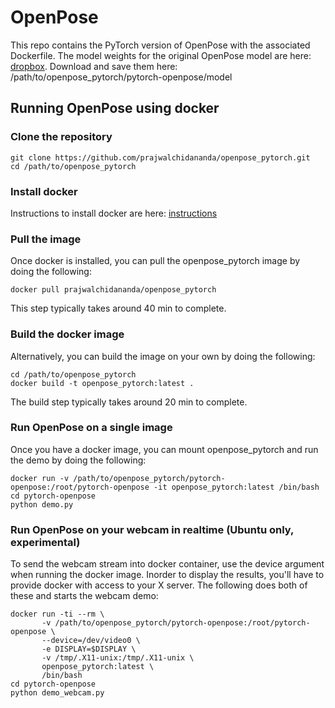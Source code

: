 # OpenPose
This repo contains the PyTorch version of OpenPose with the associated Dockerfile. The model weights for the original OpenPose model are here: [dropbox](https://www.dropbox.com/sh/7xbup2qsn7vvjxo/AABWFksdlgOMXR_r5v3RwKRYa?dl=0). Download and save them here:  /path/to/openpose_pytorch/pytorch-openpose/model

## Running OpenPose using docker

### Clone the repository
```
git clone https://github.com/prajwalchidananda/openpose_pytorch.git
cd /path/to/openpose_pytorch
```

### Install docker
Instructions to install docker are here:
[instructions](https://docs.docker.com/install/linux/docker-ce/ubuntu/)

### Pull the image
Once docker is installed, you can pull the openpose_pytorch image by doing the following:
```
docker pull prajwalchidananda/openpose_pytorch
```
This step typically takes around 40 min to complete.

### Build the docker image
Alternatively, you can build the image on your own by doing the following:
```
cd /path/to/openpose_pytorch
docker build -t openpose_pytorch:latest .
```
The build step typically takes around 20 min to complete.

### Run OpenPose on a single image
Once you have a docker image, you can mount openpose_pytorch and run the demo by doing the following:
```
docker run -v /path/to/openpose_pytorch/pytorch-openpose:/root/pytorch-openpose -it openpose_pytorch:latest /bin/bash
cd pytorch-openpose
python demo.py
```

### Run OpenPose on your webcam in realtime (Ubuntu only, experimental)
To send the webcam stream into docker container, use the device argument when running the docker image. Inorder to display the results, you'll have to provide docker with access to your X server. The following does both of these and starts the webcam demo:
```
docker run -ti --rm \
       -v /path/to/openpose_pytorch/pytorch-openpose:/root/pytorch-openpose \
       --device=/dev/video0 \
       -e DISPLAY=$DISPLAY \
       -v /tmp/.X11-unix:/tmp/.X11-unix \
       openpose_pytorch:latest \
       /bin/bash
cd pytorch-openpose
python demo_webcam.py
```
